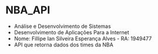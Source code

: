 # NBA_API

- Análise e Desenvolvimento de Sistemas
- Desenvolvimento de Aplicações Para a Internet
- Nome: Fillipe Ian Silveira Esperança Alves - RA: 1949477
- API que retorna dados dos times da NBA

